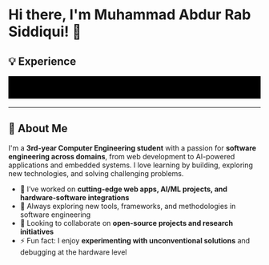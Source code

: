 # Hi there, I'm Muhammad Abdur Rab Siddiqui! 👋

## 💡 Experience

<p align="center">
  <img src="https://raw.githubusercontent.com/AbdurRabSiddiqui/AbdurRabSiddiqui/main/experience.svg" width="900" />
</p>


---

## 🚀 About Me

I'm a **3rd-year Computer Engineering student** with a passion for **software engineering across domains**, from web development to AI-powered applications and embedded systems. I love learning by building, exploring new technologies, and solving challenging problems.

- 🔭 I’ve worked on **cutting-edge web apps, AI/ML projects, and hardware-software integrations**
- 🌱 Always exploring new tools, frameworks, and methodologies in software engineering
- 👯 Looking to collaborate on **open-source projects and research initiatives**
- ⚡ Fun fact: I enjoy **experimenting with unconventional solutions** and debugging at the hardware level

